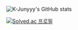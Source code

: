 

![K-Junyyy's GitHub stats](https://github-readme-stats.vercel.app/api?username=K-Junyyy&show_icons=true&theme=dark) 

[![Solved.ac
프로필](http://mazassumnida.wtf/api/v2/generate_badge?boj={tjdbs49607})](https://solved.ac/{tjdbs49607})
